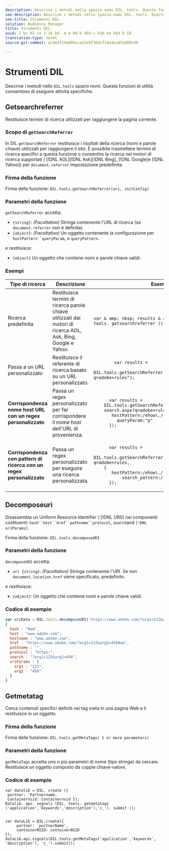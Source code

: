 ```yaml
---
description: Descrive i metodi nello spazio nomi DIL. tools. Queste funzioni di utilità consentono di eseguire attività specifiche.
seo-description: Descrive i metodi nello spazio nomi DIL. tools. Queste funzioni di utilità consentono di eseguire attività specifiche.
seo-title: Strumenti DIL
solution: Audience Manager
title: Strumenti DIL
uuid: 2 bc 62 ce 2-16 bd -4 e 80-b 493-c 816 ba 643 b 59
translation-type: tm+mt
source-git-commit: ac9e4f24a896ecae2ebf36dcf34a4ac8fab00cd8

---
```



# Strumenti DIL

Descrive i metodi nello `DIL.tools` spazio nomi. Queste funzioni di utilità consentono di eseguire attività specifiche.

<!-- 

c_dil_functions.xml

 -->

## Getsearchreferrer

Restituisce termini di ricerca utilizzati per raggiungere la pagina corrente.

<!-- 

r_dil_get_search_referrer.xml

 -->

### Scopo di `getSearchReferrer`

In DIL `getSearchReferrer` restituisce i risultati della ricerca (nomi e parole chiave) utilizzati per raggiungere il sito. È possibile trasmettere termini di ricerca specifici a questa funzione o consentire la ricerca nei motori di ricerca supportati ( [!DNL AOL][!DNL Ask][!DNL Bing], [!DNL Google]e [!DNL Yahoo]) per `document.referrer` impostazione predefinita.

### Firma della funzione

Firma della funzione: `DIL.tools.getSearchReferrer(uri, initConfig)`

### Parametri della funzione

`getSearchReferrer` accetta:

* *`{string}`*: *(Facoltativo)* Stringa contenente l&#39;URL di ricerca (se `document.referrer` non è definita).
* *`{object}`*: *(Facoltativo)* Un oggetto contenente la configurazione per `hostPattern``queryParam`, o `queryPattern`.

e restituisce:

* `{object}` Un oggetto che contiene nomi e parole chiave validi.

### Esempi

<table id="table_D035276601EC428295E4D619F05BB8D0"> 
 <thead> 
  <tr> 
   <th> Tipo di ricerca </th> 
   <th> Descrizione </th> 
   <th> Esempio di codice </th> 
  </tr> 
 </thead>
 <tbody> 
  <tr> 
   <td> Ricerca predefinita</td> 
   <td> Restituisce termini di ricerca parole chiave utilizzati dai motori di ricerca AOL, Ask, Bing, Google e Yahoo. </td> 
   <td>
      <code>var &amp; amp; nbsp; results &amp; amp; nbsp; = &amp; amp; nbsp; DIL. tools. getsearchreferrer ();</code> 
  </td>
  </tr> 
  <tr> 
   <td>Passa a un URL personalizzato</td> 
   <td>Restituisce il referente di ricerca basato su un URL personalizzato.</td> 
   <td> 
  <code>
        var results = 
    DIL.tools.getSearchReferrer("https://www.ehow.com/search.aspx?q=adobe+rules");
  </code>
</td> 
  </tr> 
  <tr> 
   <td> <b>Corrispondenza nome host URL con un regex personalizzato</b></td> 
   <td> Passa un regex personalizzato per far corrispondere il nome host dell'URL di provenienza. </td> 
   <td> 
  <code>
      var results = 
    DIL.tools.getSearchReferrer("https://www.ehow.com/
    search.aspx?q=adobe+rules",{ 
       hostPattern:/ehow\./, 
         queryParam:"p" 
      }); 
  </code>
  </td></tr> 
  <tr> 
   <td> <b>Corrispondenza con pattern di ricerca con un regex personalizzato</b> </td> 
   <td> Passa un regex personalizzato per eseguire una ricerca personalizzata. </td> 
   <td> 
    <code>
      var results = 
    DIL.tools.getSearchReferrer("https://www.ehow.com/search.aspx?q=adobe+rules,
    {
       hostPattern:/ehow\./, 
           search_pattern:/[&amp;\?]p=([^&amp;]+/ 
      });
    </code>
   </td> 
  </tr> 
 </tbody> 
</table>

## Decomposeuri

Disassembla un Uniform Resource Identifier ( [!DNL URI]) nei componenti costituenti: `hash``host``href``pathname``protocol`, `search`and `[!DNL uriParams]`.

<!-- 

r_dil_decompose.xml

 -->

Firma della funzione: `DIL.tools.decomposeURI`

### Parametri della funzione

`decomposeURI` accetta:

* *`uri {string}`*: *(Facoltativo)* Stringa contenente l&#39;URI. Se non `document.location.href` viene specificato, predefinito.

e restituisce:

* *`{object}`*: Un oggetto che contiene nomi e parole chiave validi.

### Codice di esempio


```javascript
var uriData = DIL.tools.decomposeURI('https://www.adobe.com/?arg1=123&arg2=456#am'); 
{ 
  hash : "#am", 
  host : "www.adobe.com", 
  hostname : "www.adobe.com", 
  href : "https://www.adobe.com/?arg1=123&arg2=456#am", 
  pathname : "", 
  protocol : "https:", 
  search : "?arg1=123&arg2=456", 
  uriParams : { 
    arg1 : "123", 
    arg2 : "456" 
  } 
}
```

## Getmetatag

Cerca contenuti specifici definiti nei tag meta in una pagina Web e li restituisce in un oggetto.

<!-- 

r_dil_get_metatags.xml

 -->

### Firma della funzione

Firma della funzione: `DIL.tools.getMetaTags( 1 or more parameters)`

### Parametri della funzione

`getMetaTags` accetta uno o più parametri di nome (tipo stringa) da cercare. Restituisce un oggetto composto da coppie chiave-valore.

### Codice di esempio

<pre class="&ldquo;javascript&rdquo;"><code>var datalib = DIL. create ({ 
 partner: '<i>Partnernamè</i>, 
 Containernsid: <i>Containernsid</i> }); 
Datalib. api. segnali (DIL. tools. getmetatags ('<i>application</i>','<i>keywords</i>','<i>description</i>'),'c_'). submit ();</code>
</pre>

<pre><code>
var dataLib = DIL.create({ 
     partner: <i>`partnerName'</i>, 
     containerNSID: <i>containerNSID</i> 
}); 
dataLib.api.signals(DIL.tools.getMetaTags('<i>application</i>','<i>keywords</i>', '<i>description</i>'), 'c_').submit();
</code></pre>
